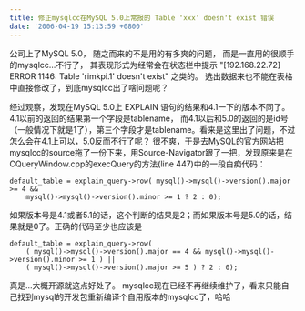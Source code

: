 ```yaml
---
title: 修正mysqlcc在MySQL 5.0上常报的 Table 'xxx' doesn't exist 错误
date: '2006-04-19 15:13:59 +0800'
---
```

公司上了MySQL 5.0， 随之而来的不是用的有多爽的问题， 而是一直用的很顺手的mysqlcc...不行了， 其表现形式为经常会在状态栏中提示 "[192.168.22.72] ERROR 1146: Table 'rimkpi.1' doesn't exist" 之类的。 选出数据来也不能在表格中直接修改了，到底mysqlcc出了啥问题呢？

经过观察，发现在MySQL 5.0上 EXPLAIN 语句的结果和4.1一下的版本不同了。4.1以前的返回的结果第一个字段是tablename， 而4.1以后和5.0的返回的是id号（一般情况下就是1了），第三个字段才是tablename。看来是这里出了问题，不过怎么会在4.1上可以，5.0反而不行了呢？ 很不爽，于是去MySQL的官方网站把mysqlcc的source拖了一份下来，用Source-Navigator跟了一把，发现原来是在CQueryWindow.cpp的execQuery的方法(line 447)中的一段白痴代码：

	default_table = explain_query->row( mysql()->mysql()->version().major >= 4 &&
	    mysql()->mysql()->version().minor >= 1 ? 2 : 0);

如果版本号是4.1或者5.1的话，这个判断的结果是2；而如果版本号是5.0的话，结果就是0了。正确的代码至少也应该是

	default_table = explain_query->row(
	    ( mysql()->mysql()->version().major == 4 && mysql()->mysql()->version().minor >= 1 ) ||
	    ( mysql()->mysql()->version().major >= 5 ) ? 2 : 0);

真是...大概开源就这点好处了。 mysqlcc现在已经不再继续维护了，看来只能自己找到mysql的开发包重新编译个自用版本的mysqlcc了，哈哈


